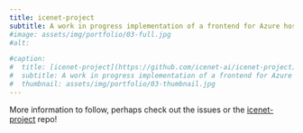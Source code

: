 ```yaml
---
title: icenet-project
subtitle: A work in progress implementation of a frontend for Azure hosting.
#image: assets/img/portfolio/03-full.jpg
#alt:

#caption:
#  title: [icenet-project](https://github.com/icenet-ai/icenet-project)
#  subtitle: A work in progress implementation of a frontend for Azure hosting.
#  thumbnail: assets/img/portfolio/03-thumbnail.jpg
---
```

More information to follow, perhaps check out the issues or the [icenet-project](https://github.com/icenet-ai/icenet-project) repo!
